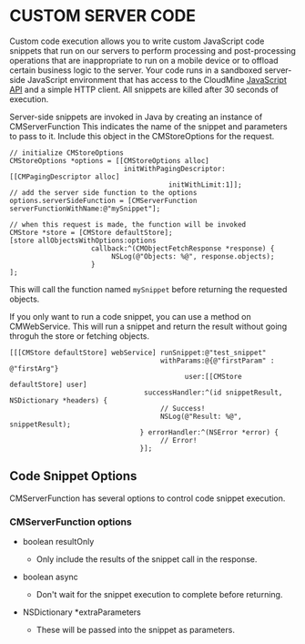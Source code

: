 # CUSTOM SERVER CODE

Custom code execution allows you to write custom JavaScript code snippets that run on our servers to perform processing and post-processing operations that are inappropriate to run on a mobile device or to offload certain business logic to the server. Your code runs in a sandboxed server-side JavaScript environment that has access to the CloudMine [JavaScript API](https://github.com/cloudmine/CloudMineSDK-JavaScript) and a simple HTTP client. All snippets are killed after 30 seconds of execution.

Server-side snippets are invoked in Java by creating an instance of CMServerFunction This indicates the name of the snippet and parameters to pass to it. Include this object in the CMStoreOptions for the request.

```objc
// initialize CMStoreOptions
CMStoreOptions *options = [[CMStoreOptions alloc] 
                            initWithPagingDescriptor:[[CMPagingDescriptor alloc] 
                                       initWithLimit:1]];
// add the server side function to the options
options.serverSideFunction = [CMServerFunction serverFunctionWithName:@"mySnippet"];
 
// when this request is made, the function will be invoked
CMStore *store = [CMStore defaultStore];
[store allObjectsWithOptions:options
                    callback:^(CMObjectFetchResponse *response) {
                         NSLog(@"Objects: %@", response.objects);
                    }
];
```

This will call the function named `mySnippet` before returning the requested objects.

If you only want to run a code snippet, you can use a method on CMWebService. This will run a snippet and return the result without going throguh the store or fetching objects.

```objc
[[[CMStore defaultStore] webService] runSnippet:@"test_snippet"
                                     withParams:@{@"firstParam" : @"firstArg"}
                                           user:[[CMStore defaultStore] user]
                                 successHandler:^(id snippetResult, NSDictionary *headers) {
                                     // Success!
                                     NSLog(@"Result: %@", snippetResult);
                                } errorHandler:^(NSError *error) {
                                     // Error!
                                }];
```

## Code Snippet Options

CMServerFunction has several options to control code snippet execution.

### CMServerFunction options

* boolean resultOnly 
  * Only include the results of the snippet call in the response.

* boolean async 
  * Don't wait for the snippet execution to complete before returning.

* NSDictionary *extraParameters 
  * These will be passed into the snippet as parameters.

